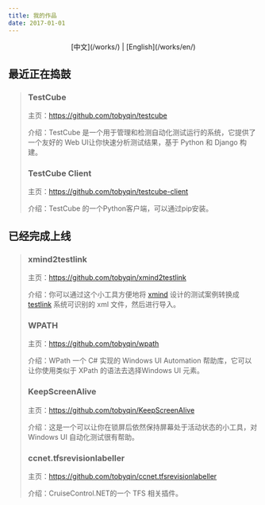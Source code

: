 ```yaml
---
title: 我的作品
date: 2017-01-01
---
```


<center> [中文](/works/) | [English](/works/en/)</center>

## 最近正在捣鼓

> ### TestCube
>
> 主页：https://github.com/tobyqin/testcube
>
> 介绍：TestCube 是一个用于管理和检测自动化测试运行的系统，它提供了一个友好的 Web UI让你快速分析测试结果，基于 Python 和 Django 构建。
>
> 
>
> ### TestCube Client
>
> 主页：https://github.com/tobyqin/testcube-client
>
> 介绍：TestCube 的一个Python客户端，可以通过pip安装。



## 已经完成上线

> ### xmind2testlink
>
> 主页：https://github.com/tobyqin/xmind2testlink
>
> 介绍：你可以通过这个小工具方便地将 [xmind](https://www.xmind.net/) 设计的测试案例转换成 [testlink](http://www.testlink.org/) 系统可识别的 xml 文件，然后进行导入。 
>
> 
>
> ### WPATH
>
> 主页：https://github.com/tobyqin/wpath
>
> 介绍：WPath 一个 C# 实现的 Windows UI Automation 帮助库，它可以让你使用类似于 XPath 的语法去选择Windows UI 元素。
>
> 
>
> ### KeepScreenAlive
>
> 主页：https://github.com/tobyqin/KeepScreenAlive
>
> 介绍：这是一个可以让你在锁屏后依然保持屏幕处于活动状态的小工具，对Windows UI 自动化测试很有帮助。
>
> 
>
> ### ccnet.tfsrevisionlabeller
>
> 主页：https://github.com/tobyqin/ccnet.tfsrevisionlabeller
>
> 介绍：CruiseControl.NET的一个 TFS 相关插件。